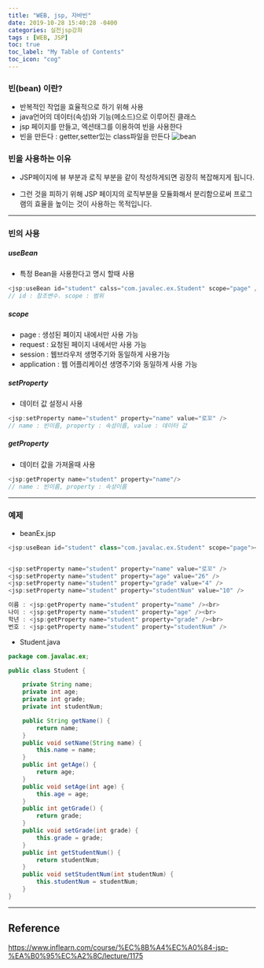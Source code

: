 ```yaml
---
title: "WEB, jsp, 자바빈"
date: 2019-10-28 15:40:28 -0400
categories: 실전jsp강좌
tags : [WEB, JSP]
toc: true
toc_label: "My Table of Contents"
toc_icon: "cog"
---
```

### 빈(bean) 이란?
- 반복적인 작업을 효율적으로 하기 위해 사용
- java언어의 데이터(속성)와 기능(메소드)으로 이루어진 클래스
- jsp 페이지를 만들고, 엑션태그를 이용하여 빈을 사용한다
- 빈을 만든다 : getter,setter있는 class파일을 만든다
![bean](https://user-images.githubusercontent.com/55946791/67659317-5accd380-f99f-11e9-978f-15d9777fec4c.JPG)

### 빈을 사용하는 이유
- JSP페이지에 뷰 부분과 로직 부분을 같이 작성하게되면 굉장히 복잡해지게 됩니다.

- 그런 것을 피하기 위해 JSP 페이지의 로직부분을 모듈화해서 분리함으로써 프로그램의 효율을 높이는 것이 사용하는 목적입니다.

---
### 빈의 사용
##### useBean
- 특정 Bean을 사용한다고 명시 할때 사용

```java
<jsp:useBean id="student" calss="com.javalec.ex.Student" scope="page" />
// id : 참조변수. scope : 범위
```
##### scope
- page : 생성된 페이지 내에서만 사용 가능
- request : 요청된 페이지 내에서만 사용 가능
- session : 웹브라우저 생명주기와 동일하게 사용가능
- application : 웹 어플리케이션 생명주기와 동일하게 사용 가능
##### setProperty
- 데이터 값 설정시 사용

```java
<jsp:setProperty name="student" property="name" value="로꼬" />
// name : 빈이름, property : 속성이름, value : 데이터 값
```

##### getProperty
- 데이터 값을 가져올때 사용
```java
<jsp:getProperty name="student" property="name"/>
// name : 빈이름, property : 속성이름
```
---
### 예제
- beanEx.jsp
```java
<jsp:useBean id="student" class="com.javalac.ex.Student" scope="page"></jsp:useBean>


<jsp:setProperty name="student" property="name" value="로꼬" />
<jsp:setProperty name="student" property="age" value="26" />
<jsp:setProperty name="student" property="grade" value="4" />
<jsp:setProperty name="student" property="studentNum" value="10" />

이름 : <jsp:getProperty name="student" property="name" /><br>
나이 : <jsp:getProperty name="student" property="age" /><br>
학년 : <jsp:getProperty name="student" property="grade" /><br>
번호 : <jsp:getProperty name="student" property="studentNum" />
```
- Student.java
```java
package com.javalac.ex;

public class Student {

	private String name;
	private int age;
	private int grade;
	private int studentNum;

	public String getName() {
		return name;
	}
	public void setName(String name) {
		this.name = name;
	}
	public int getAge() {
		return age;
	}
	public void setAge(int age) {
		this.age = age;
	}
	public int getGrade() {
		return grade;
	}
	public void setGrade(int grade) {
		this.grade = grade;
	}
	public int getStudentNum() {
		return studentNum;
	}
	public void setStudentNum(int studentNum) {
		this.studentNum = studentNum;
	}
}
```

---
## Reference

<https://www.inflearn.com/course/%EC%8B%A4%EC%A0%84-jsp-%EA%B0%95%EC%A2%8C/lecture/1175>
